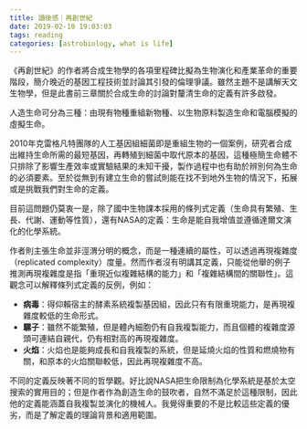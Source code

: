 ```yaml
---
title: 讀後感｜再創世紀
date: 2019-02-10 19:03:03
tags: reading
categories: [astrobiology, what is life]
---
```

《再創世紀》的作者將合成生物學的各項里程碑比擬為生物演化和產業革命的重要階段，簡介晚近的基因工程技術並討論其引發的倫理爭議。雖然主題不是講解天文生物學，但是此書前三章關於合成生命的討論對釐清生命的定義有許多啟發。

<!--more-->

人造生命可分為三種：由現有物種重組新物種、以生物原料製造生命和電腦模擬的虛擬生命。

2010年克雷格凡特團隊的人工基因組細菌即是重組生物的一個案例，研究者合成出維持生命所需的最短基因，再轉殖到細菌中取代原本的基因，這種極簡生命體不只排除了影響生產效率或實驗結果的未知干擾，製作過程中也有助於辨別何為生命的必須要素。至於從無到有建立生命的嘗試則能在找不到地外生物的情況下，拓展或是挑戰我們對生命的定義。

目前這問題仍莫衷一是，除了國中生物課本採用的條列式定義（生命具有繁殖、生長、代謝、運動等性質），還有NASA的定義：生命是能自我增值並遵循達爾文演化的化學系統。

作者則主張生命並非涇渭分明的概念，而是一種連續的屬性，可以透過再現複雜度（replicated complexity）度量。然而作者沒有明講其定義，只能從他舉的例子推測再現複雜度是指「重現近似複雜結構的能力」和「複雜結構間的關聯性」。這觀念可以解釋條列式定義的反例，例如：

- **病毒**：得仰賴宿主的酵素系統複製基因組，因此只有有限重現能力，是再現複雜度較低的生命形式。
- **騾子**：雖然不能繁殖，但是體內細胞仍有自我複製能力，而且個體的複雜度源頭可連結自親代，仍有相對高的再現複雜度。
- **火焰**：火焰也是能夠成長和自我複製的系統，但是延燒火焰的性質和燃燒物有關，和原本的火焰關聯較低，因此再現複雜度不高。

不同的定義反映著不同的哲學觀。好比說NASA把生命限制為化學系統是基於太空搜索的實用目的；但是作者作為創造生命的鼓吹者，自然不滿足於這種限制，因此他的定義能涵蓋自我複製並演化的機械人。我覺得重要的不是比較這些定義的優劣，而是了解定義的理論背景和適用範圍。

[^1]: Church & Regis. (2014). Regenesis: how synthetic biology will reinvent nature and ourselves. 中國由電子工業出版社翻譯並出版，《再創世紀：合成生物學將如何重新創造自然和我們人類》。
